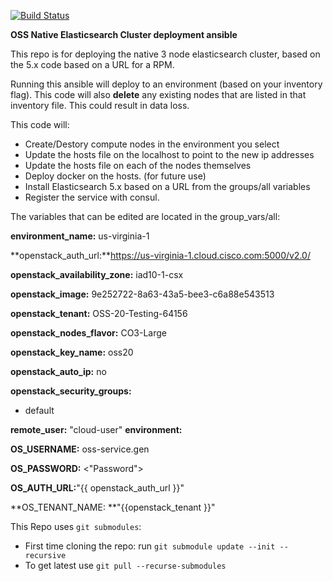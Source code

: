 
[![Build Status](http://104.196.230.228/api/badges/CCF-Core/oss-elasticcluster-native/status.svg)](http://104.196.230.228/CCF-Core/oss-elasticcluster-native)

**OSS Native Elasticsearch Cluster deployment ansible**

This repo is for deploying the native 3 node elasticsearch cluster, based on the 5.x code based on a URL for a RPM.

Running this ansible will deploy to an environment (based on your inventory flag).  This code will also **delete** any existing nodes that are listed in that inventory file.  This could result in data loss.  

This code will:

* Create/Destory compute nodes in the environment you select
* Update the hosts file on the localhost to point to the new ip addresses
* Update the hosts file on each of the nodes themselves
* Deploy docker on the hosts.  (for future use)
* Install Elasticsearch 5.x based on a URL from the groups/all variables
* Register the service with consul.

The variables that can be edited are located in the group_vars/all:

**environment_name:** us-virginia-1

**openstack_auth_url:**https://us-virginia-1.cloud.cisco.com:5000/v2.0/ 

**openstack_availability_zone:** iad10-1-csx 

**openstack_image:** 9e252722-8a63-43a5-bee3-c6a88e543513 

**openstack_tenant:** OSS-20-Testing-64156 

**openstack_nodes_flavor:** CO3-Large

**openstack_key_name:** oss20

**openstack_auto_ip:** no 

**openstack_security_groups:**
   - default

**remote_user:** "cloud-user"
**environment:**
   
**OS_USERNAME:** oss-service.gen   

**OS_PASSWORD:** <"Password">

**OS_AUTH_URL:**"{{ openstack_auth_url }}"

**OS_TENANT_NAME: **"{{openstack_tenant }}"


This Repo uses `git submodules`: 
  - First time cloning the repo: run `git submodule update --init --recursive`
  - To get latest use `git pull --recurse-submodules`
